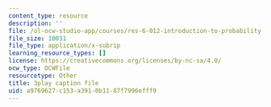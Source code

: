 ```yaml
---
content_type: resource
description: ''
file: /ol-ocw-studio-app/courses/res-6-012-introduction-to-probability-spring-2018/a9769627c153a3910b1187f7996efff9_46Ym07yKf4A.srt
file_size: 10031
file_type: application/x-subrip
learning_resource_types: []
license: https://creativecommons.org/licenses/by-nc-sa/4.0/
ocw_type: OCWFile
resourcetype: Other
title: 3play caption file
uid: a9769627-c153-a391-0b11-87f7996efff9
---
```

